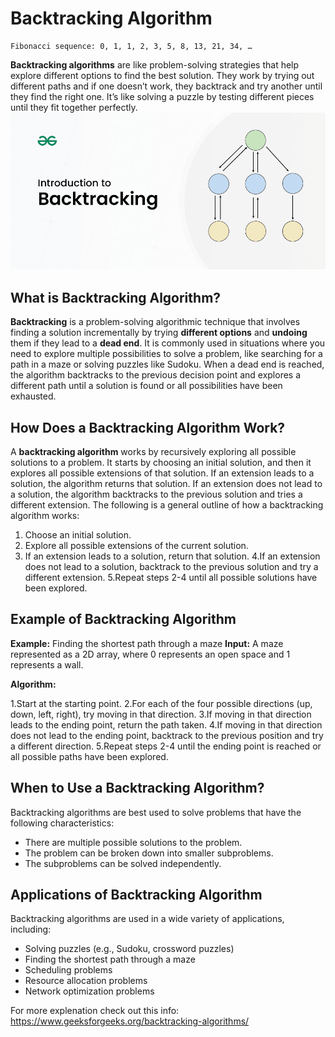 # Backtracking Algorithm

```
Fibonacci sequence: 0, 1, 1, 2, 3, 5, 8, 13, 21, 34, …
```

<strong>Backtracking algorithms</strong> are like problem-solving strategies that help explore different options to find the best solution. 
They work by trying out different paths and if one doesn’t work, they backtrack and try another until they find the right one.
It’s like solving a puzzle by testing different pieces until they fit together perfectly.
    ![My Image](Assets/Backtracking.png)

## What is Backtracking Algorithm?
<strong>Backtracking</strong> is a problem-solving algorithmic technique that involves finding a solution incrementally by trying <strong>different options</strong> and <strong>undoing</strong> them if they lead to a <strong>dead end</strong>.
It is commonly used in situations where you need to explore multiple possibilities to solve a problem, like searching for a path in a maze or solving puzzles like Sudoku.
When a dead end is reached, the algorithm backtracks to the previous decision point and explores a different path until a solution is found or all possibilities have been exhausted.

## How Does a Backtracking Algorithm Work?
A <strong>backtracking algorithm</strong> works by recursively exploring all possible solutions to a problem.
It starts by choosing an initial solution, and then it explores all possible extensions of that solution.
If an extension leads to a solution, the algorithm returns that solution.
If an extension does not lead to a solution, the algorithm backtracks to the previous solution and tries a different extension.
The following is a general outline of how a backtracking algorithm works:

1. Choose an initial solution.
2. Explore all possible extensions of the current solution.
3. If an extension leads to a solution, return that solution.
4.If an extension does not lead to a solution, backtrack to the previous solution and try a different extension.
5.Repeat steps 2-4 until all possible solutions have been explored.

## Example of Backtracking Algorithm
<strong>Example:</strong> Finding the shortest path through a maze
<strong>Input:</strong> A maze represented as a 2D array, where 0 represents an open space and 1 represents a wall.

<strong>Algorithm:</strong>

1.Start at the starting point.
2.For each of the four possible directions (up, down, left, right), try moving in that direction.
3.If moving in that direction leads to the ending point, return the path taken.
4.If moving in that direction does not lead to the ending point, backtrack to the previous position and try a different direction.
5.Repeat steps 2-4 until the ending point is reached or all possible paths have been explored.

## When to Use a Backtracking Algorithm?
Backtracking algorithms are best used to solve problems that have the following characteristics:

- There are multiple possible solutions to the problem.
- The problem can be broken down into smaller subproblems.
- The subproblems can be solved independently.

## Applications of Backtracking Algorithm
Backtracking algorithms are used in a wide variety of applications, including:

- Solving puzzles (e.g., Sudoku, crossword puzzles)
- Finding the shortest path through a maze
- Scheduling problems
- Resource allocation problems
- Network optimization problems


For more explenation check out this info:
https://www.geeksforgeeks.org/backtracking-algorithms/
